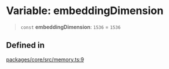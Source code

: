 # Variable: embeddingDimension

> `const` **embeddingDimension**: `1536` = `1536`

## Defined in

[packages/core/src/memory.ts:9](https://github.com/ai16z/eliza/blob/8b230e97279ce98a641d3338cbfa78f13130c60e/packages/core/src/memory.ts#L9)
